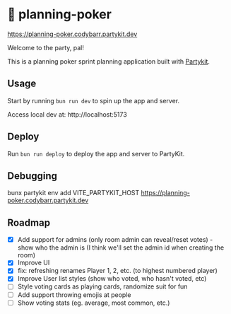 # 🎈 planning-poker

https://planning-poker.codybarr.partykit.dev

Welcome to the party, pal!

This is a planning poker sprint planning application built with [Partykit](https://partykit.io).

## Usage

Start by running `bun run dev` to spin up the app and server.

Access local dev at: http://localhost:5173

## Deploy

Run `bun run deploy` to deploy the app and server to PartyKit.

## Debugging

bunx partykit env add VITE_PARTYKIT_HOST
https://planning-poker.codybarr.partykit.dev

## Roadmap

- [x] Add support for admins (only room admin can reveal/reset votes) - show who the admin is (I think we'll set the admin id when creating the room)
- [x] Improve UI
- [x] fix: refreshing renames Player 1, 2, etc. (to highest numbered player)
- [x] Improve User list styles (show who voted, who hasn't voted, etc)
- [ ] Style voting cards as playing cards, randomize suit for fun
- [ ] Add support throwing emojis at people
- [ ] Show voting stats (eg. average, most common, etc.)
